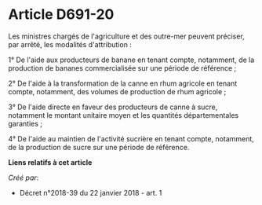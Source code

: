 # Article D691-20

Les ministres chargés de l'agriculture et des outre-mer peuvent préciser, par arrêté, les modalités d'attribution :

1° De l'aide aux producteurs de banane en tenant compte, notamment, de la production de bananes commercialisée sur une
période de référence ;

2° De l'aide à la transformation de la canne en rhum agricole en tenant compte, notamment, des volumes de production de rhum
agricole ;

3° De l'aide directe en faveur des producteurs de canne à sucre, notamment le montant unitaire moyen et les quantités
départementales garanties ;

4° De l'aide au maintien de l'activité sucrière en tenant compte, notamment, de la production de sucre sur une période de
référence.

**Liens relatifs à cet article**

_Créé par_:

  - Décret n°2018-39 du 22 janvier 2018 - art. 1
